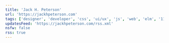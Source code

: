 ```yaml
---
title: 'Jack H. Peterson'
url: 'https://jackhpeterson.com'
tags: ['designer', 'developer', 'css', 'ui/ux', 'js', 'web', 'elm', '11ty', '']
updatesFeed: 'https://jackhpeterson.com/rss.xml'
nsfw: false
rss: true
---
```

